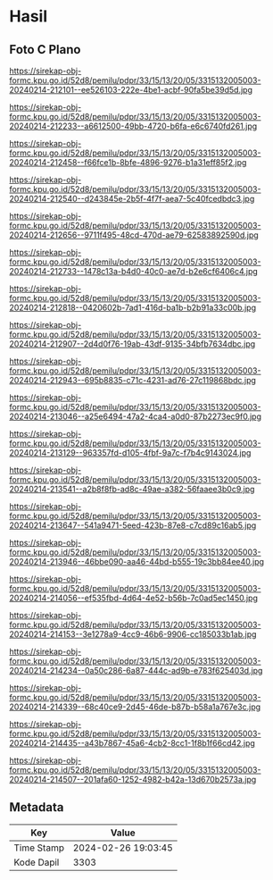 # Hasil

## Foto C Plano

https://sirekap-obj-formc.kpu.go.id/52d8/pemilu/pdpr/33/15/13/20/05/3315132005003-20240214-212101--ee526103-222e-4be1-acbf-90fa5be39d5d.jpg

https://sirekap-obj-formc.kpu.go.id/52d8/pemilu/pdpr/33/15/13/20/05/3315132005003-20240214-212233--a6612500-49bb-4720-b6fa-e6c6740fd261.jpg

https://sirekap-obj-formc.kpu.go.id/52d8/pemilu/pdpr/33/15/13/20/05/3315132005003-20240214-212458--f66fce1b-8bfe-4896-9276-b1a31eff85f2.jpg

https://sirekap-obj-formc.kpu.go.id/52d8/pemilu/pdpr/33/15/13/20/05/3315132005003-20240214-212540--d243845e-2b5f-4f7f-aea7-5c40fcedbdc3.jpg

https://sirekap-obj-formc.kpu.go.id/52d8/pemilu/pdpr/33/15/13/20/05/3315132005003-20240214-212656--9711f495-48cd-470d-ae79-62583892590d.jpg

https://sirekap-obj-formc.kpu.go.id/52d8/pemilu/pdpr/33/15/13/20/05/3315132005003-20240214-212733--1478c13a-b4d0-40c0-ae7d-b2e6cf6406c4.jpg

https://sirekap-obj-formc.kpu.go.id/52d8/pemilu/pdpr/33/15/13/20/05/3315132005003-20240214-212818--0420602b-7ad1-416d-ba1b-b2b91a33c00b.jpg

https://sirekap-obj-formc.kpu.go.id/52d8/pemilu/pdpr/33/15/13/20/05/3315132005003-20240214-212907--2d4d0f76-19ab-43df-9135-34bfb7634dbc.jpg

https://sirekap-obj-formc.kpu.go.id/52d8/pemilu/pdpr/33/15/13/20/05/3315132005003-20240214-212943--695b8835-c71c-4231-ad76-27c119868bdc.jpg

https://sirekap-obj-formc.kpu.go.id/52d8/pemilu/pdpr/33/15/13/20/05/3315132005003-20240214-213046--a25e6494-47a2-4ca4-a0d0-87b2273ec9f0.jpg

https://sirekap-obj-formc.kpu.go.id/52d8/pemilu/pdpr/33/15/13/20/05/3315132005003-20240214-213129--963357fd-d105-4fbf-9a7c-f7b4c9143024.jpg

https://sirekap-obj-formc.kpu.go.id/52d8/pemilu/pdpr/33/15/13/20/05/3315132005003-20240214-213541--a2b8f8fb-ad8c-49ae-a382-56faaee3b0c9.jpg

https://sirekap-obj-formc.kpu.go.id/52d8/pemilu/pdpr/33/15/13/20/05/3315132005003-20240214-213647--541a9471-5eed-423b-87e8-c7cd89c16ab5.jpg

https://sirekap-obj-formc.kpu.go.id/52d8/pemilu/pdpr/33/15/13/20/05/3315132005003-20240214-213946--46bbe090-aa46-44bd-b555-19c3bb84ee40.jpg

https://sirekap-obj-formc.kpu.go.id/52d8/pemilu/pdpr/33/15/13/20/05/3315132005003-20240214-214056--ef535fbd-4d64-4e52-b56b-7c0ad5ec1450.jpg

https://sirekap-obj-formc.kpu.go.id/52d8/pemilu/pdpr/33/15/13/20/05/3315132005003-20240214-214153--3e1278a9-4cc9-46b6-9906-cc185033b1ab.jpg

https://sirekap-obj-formc.kpu.go.id/52d8/pemilu/pdpr/33/15/13/20/05/3315132005003-20240214-214234--0a50c286-6a87-444c-ad9b-e783f625403d.jpg

https://sirekap-obj-formc.kpu.go.id/52d8/pemilu/pdpr/33/15/13/20/05/3315132005003-20240214-214339--68c40ce9-2d45-46de-b87b-b58a1a767e3c.jpg

https://sirekap-obj-formc.kpu.go.id/52d8/pemilu/pdpr/33/15/13/20/05/3315132005003-20240214-214435--a43b7867-45a6-4cb2-8cc1-1f8b1f66cd42.jpg

https://sirekap-obj-formc.kpu.go.id/52d8/pemilu/pdpr/33/15/13/20/05/3315132005003-20240214-214507--201afa60-1252-4982-b42a-13d670b2573a.jpg


## Metadata

| Key        | Value               |
| ---------- | ------------------- |
| Time Stamp | 2024-02-26 19:03:45 |
| Kode Dapil | 3303                |



